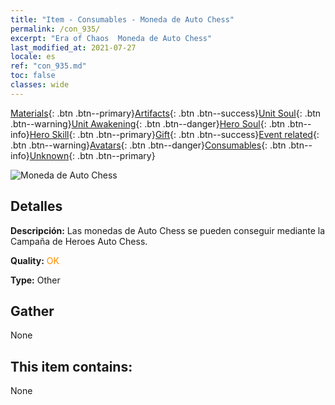 ```yaml
---
title: "Item - Consumables - Moneda de Auto Chess"
permalink: /con_935/
excerpt: "Era of Chaos  Moneda de Auto Chess"
last_modified_at: 2021-07-27
locale: es
ref: "con_935.md"
toc: false
classes: wide
---
```

 [Materials](/ItemsES/){: .btn .btn--primary}[Artifacts](/ItemsES/Artifacts/){: .btn .btn--success}[Unit Soul](/ItemsES/UnitSoul/){: .btn .btn--warning}[Unit Awakening](/ItemsES/UnitAwakening/){: .btn .btn--danger}[Hero Soul](/ItemsES/HeroSoul/){: .btn .btn--info}[Hero Skill](/ItemsES/HeroSkill/){: .btn .btn--primary}[Gift](/ItemsES/Gift/){: .btn .btn--success}[Event related](/ItemsES/Events/){: .btn .btn--warning}[Avatars](/ItemsES/Avatars/){: .btn .btn--danger}[Consumables](/ItemsES/Consumables/){: .btn .btn--info}[Unknown](/ItemsES/Unknown/){: .btn .btn--primary}

 ![Moneda de Auto Chess](/images/t/i_40023.png)

## Detalles
 **Descripción:** Las monedas de Auto Chess se pueden conseguir mediante la Campaña de Heroes Auto Chess.

 **Quality:** <span style="color: #FF8C00">OK</span>

 **Type:** Other

## Gather

  None

## This item contains:

  None

